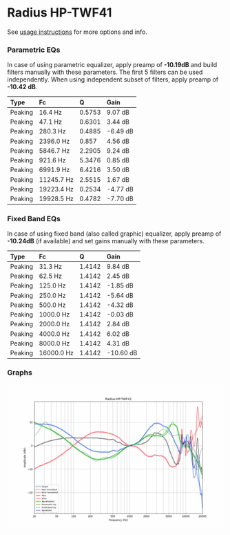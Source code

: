 # Radius HP-TWF41
See [usage instructions](https://github.com/jaakkopasanen/AutoEq#usage) for more options and info.

### Parametric EQs
In case of using parametric equalizer, apply preamp of **-10.19dB** and build filters manually
with these parameters. The first 5 filters can be used independently.
When using independent subset of filters, apply preamp of **-10.42 dB**.

| Type    | Fc         |      Q | Gain     |
|:--------|:-----------|:-------|:---------|
| Peaking | 16.4 Hz    | 0.5753 | 9.07 dB  |
| Peaking | 47.1 Hz    | 0.6301 | 3.44 dB  |
| Peaking | 280.3 Hz   | 0.4885 | -6.49 dB |
| Peaking | 2396.0 Hz  | 0.857  | 4.56 dB  |
| Peaking | 5846.7 Hz  | 2.2905 | 9.24 dB  |
| Peaking | 921.6 Hz   | 5.3476 | 0.85 dB  |
| Peaking | 6991.9 Hz  | 6.4216 | 3.50 dB  |
| Peaking | 11245.7 Hz | 2.5515 | 1.67 dB  |
| Peaking | 19223.4 Hz | 0.2534 | -4.77 dB |
| Peaking | 19928.5 Hz | 0.4782 | -7.70 dB |

### Fixed Band EQs
In case of using fixed band (also called graphic) equalizer, apply preamp of **-10.24dB**
(if available) and set gains manually with these parameters.

| Type    | Fc         |      Q | Gain      |
|:--------|:-----------|:-------|:----------|
| Peaking | 31.3 Hz    | 1.4142 | 9.84 dB   |
| Peaking | 62.5 Hz    | 1.4142 | 2.45 dB   |
| Peaking | 125.0 Hz   | 1.4142 | -1.85 dB  |
| Peaking | 250.0 Hz   | 1.4142 | -5.64 dB  |
| Peaking | 500.0 Hz   | 1.4142 | -4.32 dB  |
| Peaking | 1000.0 Hz  | 1.4142 | -0.03 dB  |
| Peaking | 2000.0 Hz  | 1.4142 | 2.84 dB   |
| Peaking | 4000.0 Hz  | 1.4142 | 6.02 dB   |
| Peaking | 8000.0 Hz  | 1.4142 | 4.31 dB   |
| Peaking | 16000.0 Hz | 1.4142 | -10.60 dB |

### Graphs
![](./Radius%20HP-TWF41.png)